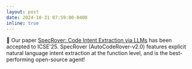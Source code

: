 ```yaml
---
layout: post
date: 2024-10-31 07:59:00-0400
inline: true
---
```


:memo: Our paper [SpecRover: Code Intent Extraction via LLMs](https://arxiv.org/abs/2408.02232) has been accepted to ICSE'25.
SpecRover (AutoCodeRover-v2.0) features explicit natural language intent extraction at the function level, and is the best-performing open-source agent!
